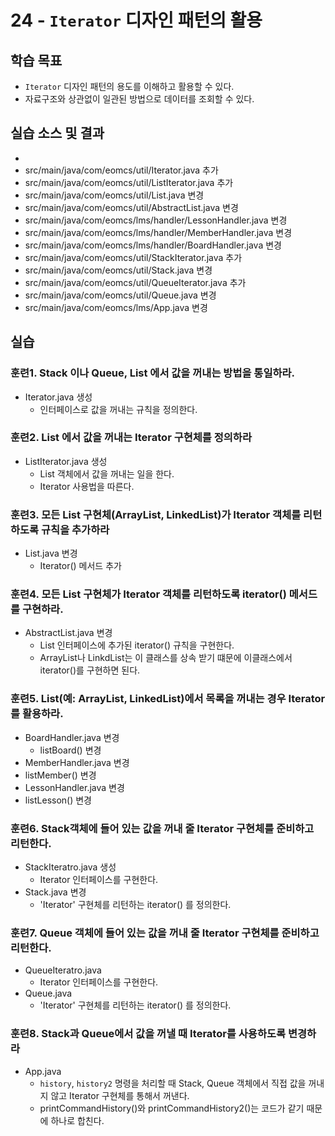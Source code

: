 # 24 - `Iterator` 디자인 패턴의 활용

## 학습 목표

- `Iterator` 디자인 패턴의 용도를 이해하고 활용할 수 있다.
- 자료구조와 상관없이 일관된 방법으로 데이터를 조회할 수 있다.


## 실습 소스 및 결과


- 
- src/main/java/com/eomcs/util/Iterator.java 추가
- src/main/java/com/eomcs/util/ListIterator.java 추가
- src/main/java/com/eomcs/util/List.java 변경
- src/main/java/com/eomcs/util/AbstractList.java 변경
- src/main/java/com/eomcs/lms/handler/LessonHandler.java 변경
- src/main/java/com/eomcs/lms/handler/MemberHandler.java 변경
- src/main/java/com/eomcs/lms/handler/BoardHandler.java 변경
- src/main/java/com/eomcs/util/StackIterator.java 추가
- src/main/java/com/eomcs/util/Stack.java 변경
- src/main/java/com/eomcs/util/QueueIterator.java 추가
- src/main/java/com/eomcs/util/Queue.java 변경
- src/main/java/com/eomcs/lms/App.java 변경

## 실습

### 훈련1. Stack 이나 Queue, List 에서 값을 꺼내는 방법을 통일하라.

- Iterator.java 생성
  - 인터페이스로 값을 꺼내는 규칙을 정의한다.
  
  
### 훈련2. List 에서 값을 꺼내는 Iterator 구현체를 정의하라
- ListIterator.java 생성
  - List 객체에서 값을 꺼내는 일을 한다.
  - Iterator 사용법을 따른다.
  
### 훈련3. 모든 List 구현체(ArrayList, LinkedList)가 Iterator 객체를 리턴하도록 규칙을 추가하라

- List.java 변경
  - Iterator() 메서드 추가
   
### 훈련4. 모든 List 구현체가 Iterator 객체를 리턴하도록  iterator() 메서드를 구현하라.

- AbstractList.java 변경
   - List 인터페이스에 추가된 iterator() 규칙을 구현한다.
   - ArrayList나 LinkdList는 이 클래스를 상속 받기 떄문에 이클래스에서 iterator()를 구현하면 된다.
     
     
### 훈련5. List(예: ArrayList, LinkedList)에서 목록을 꺼내는 경우 Iterator를 활용하라.
- BoardHandler.java 변경
  - listBoard() 변경
- MemberHandler.java 변경
 - listMember() 변경
- LessonHandler.java 변경
 - listLesson() 변경
 
 ### 훈련6.  Stack객체에 들어 있는 값을 꺼내 줄 Iterator 구현체를 준비하고 리턴한다.
 
 - StackIteratro.java 생성
   - Iterator 인터페이스를 구현한다.
 - Stack.java 변경
   - 'Iterator' 구현체를 리턴하는 iterator() 를 정의한다.
 
### 훈련7. Queue 객체에 들어 있는 값을 꺼내 줄 Iterator 구현체를 준비하고 리턴한다.
- QueueIteratro.java
  - Iterator 인터페이스를 구현한다.
- Queue.java
  - 'Iterator' 구현체를 리턴하는 iterator() 를 정의한다.

### 훈련8. Stack과 Queue에서 값을 꺼낼 때 Iterator를 사용하도록 변경하라
- App.java
  - `history`, `history2` 명령을 처리할 때 Stack, Queue 객체에서 직접 값을 꺼내지 않고 Iterator 구현체를 통해서 꺼낸다.
  - printCommandHistory()와 printCommandHistory2()는 코드가 같기 때문에 하나로 합친다.